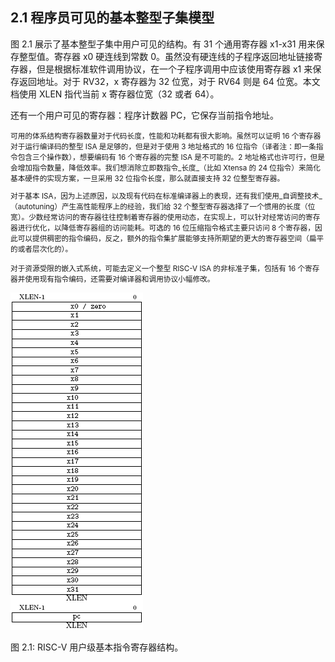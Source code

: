 ## 2.1 程序员可见的基本整型子集模型 ##

图 2.1 展示了基本整型子集中用户可见的结构。有 31 个通用寄存器 x1-x31 用来保存整型值。寄存器 x0 硬连线到常数 0。虽然没有硬连线的子程序返回地址链接寄存器，但是根据标准软件调用协议，在一个子程序调用中应该使用寄存器 x1 来保存返回地址。对于 RV32，x 寄存器为 32 位宽，对于 RV64 则是 64 位宽。本文档使用 XLEN 指代当前 x 寄存器位宽（32 或者 64）。

还有一个用户可见的寄存器：程序计数器 PC，它保存当前指令地址。

<small>
可用的体系结构寄存器数量对于代码长度，性能和功耗都有很大影响。虽然可以证明 16 个寄存器对于运行编译码的整型 ISA 是足够的，但是对于使用 3 地址格式的 16 位指令（译者注：即一条指令包含三个操作数），想要编码有 16 个寄存器的完整 ISA 是不可能的。2 地址格式也许可行，但是会增加指令数量，降低效率。我们想消除立即数指令_长度_（比如 Xtensa 的 24 位指令）来简化基本硬件的实现方案，一旦采用 32 位指令长度，那么就直接支持 32 位整型寄存器。

对于基本 ISA，因为上述原因，以及现有代码在标准编译器上的表现，还有我们使用_自调整技术_（autotuning）产生高性能程序上的经验，我们给 32 个整型寄存器选择了一个惯用的长度（位宽）。少数经常访问的寄存器往往控制着寄存器的使用动态，在实现上，可以针对经常访问的寄存器进行优化，以降低寄存器组的访问能耗。可选的 16 位压缩指令格式主要只访问 8 个寄存器，因此可以提供稠密的指令编码，反之，额外的指令集扩展能够支持所期望的更大的寄存器空间（扁平的或者层次化的）。

对于资源受限的嵌入式系统，可能去定义一个整型 RISC-V ISA 的非标准子集，包括有 16 个寄存器并使用现有指令编码，还需要对编译器和调用协议小幅修改。
</small>

![2.1](img/2-1.png)

图 2.1: RISC-V 用户级基本指令寄存器结构。
